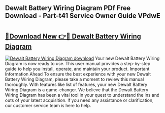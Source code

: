 ## Dewalt Battery Wiring Diagram PDf Free Download - Part-t41 Service Owner Guide VPdwE

# <h2><a href="http://dft3hz.blite.top/?on=Dewalt+Battery+Wiring+Diagram">🔗Download New 👉🔴 Dewalt Battery Wiring Diagram</a></h2>

[![Dewalt Battery Wiring Diagram download](https://i.imgur.com/lujVjoI.png)](http://dft3hz.blite.top/?on=Dewalt+Battery+Wiring+Diagram)
Your new Dewalt Battery Wiring Diagram is now ready to use. This user manual provides a step-by-step guide to help you install, operate, and maintain your product. Important Information Ahead To ensure the best experience with your new Dewalt Battery Wiring Diagram, please take a moment to review this manual thoroughly. With features like list of features, your new Dewalt Battery Wiring Diagram is a game-changer. We believe that the Dewalt Battery Wiring Diagram has been a vital tool in your quest to understand the ins and outs of your latest acquisition. If you need any assistance or clarification, our customer service team is here to help.
